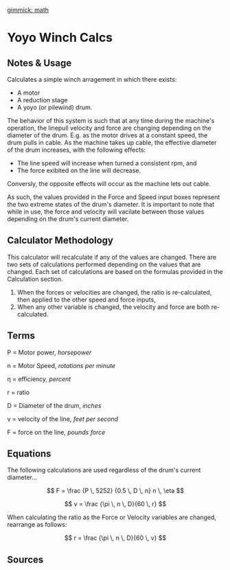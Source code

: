 [gimmick: math]()

Yoyo Winch Calcs
===

Notes & Usage
---

Calculates a simple winch arragement in which there exists:

* A motor
* A reduction stage
* A yoyo (or pilewind) drum.

The behavior of this system is such that at any time during the machine's operation, the linepull velocity and force are changing depending on the diameter of the drum.  E.g. as the motor drives at a constant speed, the drum pulls in cable.  As the machine takes up cable, the effective diameter of the drum increases, with the following effects:

* The line speed will increase when turned a consistent rpm, and
* The force exibited on the line will decrease.

Conversly, the opposite effects will occur as the machine lets out cable.

As such, the values provided in the Force and Speed input boxes represent the two extreme states of the drum's diameter.  It is important to note that while in use, the force and velocity will vacilate between those values depending on the drum's current diameter.

Calculator Methodology
---

This calculator will recalculate if any of the values are changed.  There are two sets of calculations performed depending on the values that are changed.  Each set of calculations are based on the formulas provided in the Calculation section.

1. When the forces or velocities are changed, the ratio is re-calculated, then applied to the other speed and force inputs,
2. When any other variable is changed, the velocity and force are both re-calculated.

Terms
---

P = Motor power, *horsepower*

n = Motor Speed, *rotations per minute*

&eta; = efficiency, *percent*

r   = ratio

D = Diameter of the drum, *inches*

v = velocity of the line, *feet per second*

F = force on the line, *pounds force*

Equations
---

The following calculations are used regardless of the drum's current diameter...

$$ F = \frac {P \, 5252} {0.5 \, D \, n} n \, \eta $$

$$ v = \frac {\pi \, n \, D}{60 \, r} $$ 

When calculating the ratio as the Force or Velocity variables are changed, rearrange as follows:

$$ r = \frac {\pi \, n \, D}{60 \, v} $$ 

Sources
---
